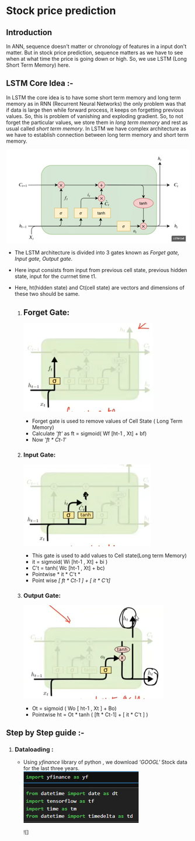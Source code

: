 # Stock price prediction
## Introduction 
   In ANN, sequence doesn't matter or chronology of features in a input don't matter. But in stock price prediction, sequence matters as we have to see when at what time the price is going down or high. So, we use LSTM (Long Short Term Memory) here.

## LSTM Core Idea :-
   In LSTM the core idea is to have some short term memory and long term memory as in RNN (Recurrent Neural Networks) the only problem was that if data is large then while forward process, it keeps on forgetting previous values. So, this is problem of vanishing and 
   exploding gradient. So, to not forget the particular values, we store them in *long term memory* and rest as usual called *short term memory*. In LSTM we have complex architecture as we have to establish connection between long term memory and short term memory.

   ![](https://github.com/Srishti002/Stock-price-prediction/blob/main/Screenshot%202024-10-15%20002525.png)

   
- The LSTM architecture is divided into 3 gates known as *Forget gate, Input gate, Output gate*.
- Here input consists from input from previous cell state, previous hidden state, input for the currnet time t1.
- Here, ht(hidden state) and Ct(cell state) are vectors and dimensions of these two should be same.
  
  1. ## Forget Gate:
      
      ![](https://github.com/Srishti002/Stock-price-prediction/blob/main/Screenshot%202024-10-15%20002949.png)

      - Forget gate is used to remove values of Cell State ( Long Term Memory)
      - Calculate *'ft'* as ft = sigmoid( Wf [ht-1 , Xt] + bf)
      - Now *'ft * Ct-1'*

  2. ### Input Gate:

     ![](https://github.com/Srishti002/Stock-price-prediction/blob/main/Screenshot%202024-10-15%20003007.png)

      - This gate is used to add values to Cell state(Long term Memory)
      - it = sigmoid( Wi [ht-1 , Xt] + bi )
      - C't = tanh( Wc [ht-1 , Xt] + bc)
      - Pointwise * it * C't *
      - Point wise *[ ft * Ct-1 ] + [ it * C't]*

  3. ### Output Gate:

     ![](https://github.com/Srishti002/Stock-price-prediction/blob/main/Screenshot%202024-10-15%20003033.png)

      - Ot = sigmoid ( Wo [ ht-1 , Xt ] + Bo)
      - Pointwise ht = Ot * tanh ( [ft * Ct-1] + [ it * C't ] )
    
## Step by Step guide :-
   1. ### Dataloading :
      - Using *yfinance* library of python , we download *'GOOGL'* Stock data for the last three years.
        ![](https://github.com/Srishti002/Stock-price-prediction/blob/main/Screenshot%202024-10-15%20194840.png)

        ![]
       
      
      
